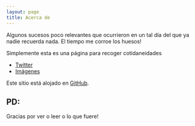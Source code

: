 ```yaml
---
layout: page
title: Acerca de
---
```


<p class="message">
  Algunos sucesos poco relevantes que ocurrieron en un tal día del que ya nadie recuerda nada. El tiempo me corroe los huesos!
</p>

Simplemente esta es una página para recoger cotidaneidades


* [Twitter](https://twitter.com/DanielEscobarW)
* [Imágenes](http://daeshu.eu.org)

Este sitio está alojado en [GitHub](https://github.com/).

## PD:

Gracias por ver o leer o lo que fuere!
